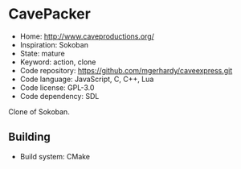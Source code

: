 # CavePacker

- Home: http://www.caveproductions.org/
- Inspiration: Sokoban
- State: mature
- Keyword: action, clone
- Code repository: https://github.com/mgerhardy/caveexpress.git
- Code language: JavaScript, C, C++, Lua
- Code license: GPL-3.0
- Code dependency: SDL

Clone of Sokoban.

## Building

- Build system: CMake

